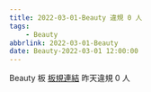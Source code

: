 ```yaml
---
title: 2022-03-01-Beauty 違規 0 人
tags:
    - Beauty
abbrlink: 2022-03-01-Beauty
date: Beauty-2022-03-01 12:00:00
---
```

Beauty 板 [板規連結](https://www.ptt.cc/bbs/Beauty/M.1630069980.A.84B.html)
昨天違規 0 人
